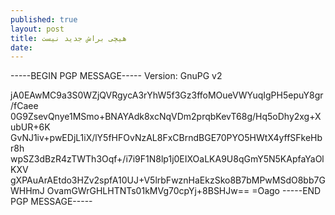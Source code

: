 ```yaml
---
published: true
layout: post
title: هیچی براش جدید نیست
date: 
---
```


-----BEGIN PGP MESSAGE-----
Version: GnuPG v2

jA0EAwMC9a3S0WZjQVRgycA3rYhW5f3Gz3ffoMOueVWYuqIgPH5epuY8gr/fCaee
0G9ZsevQnye1MSmo+BNAYAdk8xcNqVDm2prqbKevT68g/Hq5oDhy2xg+XubUR+6K
GvNJ1iv+pwEDjL1iX/lY5fHFOvNzAL8FxCBrndBGE70PYO5HWtX4yffSFkeHbr8h
wpSZ3dBzR4zTWTh3Oqf+/i7i9F1N8lp1j0EIXOaLKA9U8qGmY5N5KApfaYaOlKXV
gXPAuArAEtdo3HZv2spfA10UJ+V5lrbFwznHaEkzSko8B7bMPwMSdO8bb7GWHHmJ
OvamGWrGHLHTNTs01kMVg70cpYj+8BSHJw==
=Oago
-----END PGP MESSAGE-----

